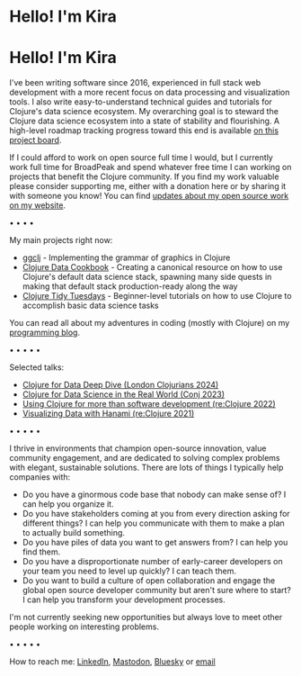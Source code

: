 # Hello! I'm Kira

# Hello! I'm Kira

I've been writing software since 2016, experienced in full stack web development with a more recent focus on data processing and visualization tools. I also write easy-to-understand technical guides and tutorials for Clojure's data science ecosystem. My overarching goal is to steward the Clojure data science ecosystem into a state of stability and flourishing. A high-level roadmap tracking progress toward this end is available [on this project board](https://github.com/users/kiramclean/projects/4/).

If I could afford to work on open source full time I would, but I currently work full time for BroadPeak and spend whatever free time I can working on projects that benefit the Clojure community. If you find my work valuable please consider supporting me, either with a donation here or by sharing it with someone you know! You can find [updates about my open source work on my website](https://codewithkira.com/tags/oss-updates.html). 

• • • • 

My main projects right now:
- [ggclj](https://github.com/kiramclean/ggclj) - Implementing the grammar of graphics in Clojure
- [Clojure Data Cookbook](https://github.com/scicloj/clojure-data-cookbook) - Creating a canonical resource on how to use Clojure's default data science stack, spawning many side quests in making that default stack production-ready along the way
- [Clojure Tidy Tuesdays](https://github.com/kiramclean/clojure-tidy-tuesdays/) - Beginner-level tutorials on how to use Clojure to accomplish basic data science tasks

You can read all about my adventures in coding (mostly with Clojure) on my [programming blog](https://codewithkira.com/).

• • • • •

Selected talks:
- [Clojure for Data Deep Dive (London Clojurians 2024)](https://www.youtube.com/watch?v=eUFf3-og_-Y)
- [Clojure for Data Science in the Real World (Conj 2023)](https://www.youtube.com/watch?v=MguatDl5u2Q)
- [Using Clojure for more than software development (re:Clojure 2022)](https://www.youtube.com/watch?v=BxVtQM6FPHU)
- [Visualizing Data with Hanami (re:Clojure 2021)](https://www.youtube.com/watch?v=C3kwcAJWJmE)

• • • • •

I thrive in environments that champion open-source innovation, value community engagement, and are dedicated to solving complex problems with elegant, sustainable solutions. There are lots of things I typically help companies with:

- Do you have a ginormous code base that nobody can make sense of? I can help you organize it.
- Do you have stakeholders coming at you from every direction asking for different things? I can help you communicate with them to make a plan to actually build something.
- Do you have piles of data you want to get answers from? I can help you find them.
- Do you have a disproportionate number of early-career developers on your team you need to level up quickly? I can teach them.
- Do you want to build a culture of open collaboration and engage the global open source developer community but aren't sure where to start? I can help you transform your development processes.

I'm not currently seeking new opportunities but always love to meet other people working on interesting problems.

• • • • •

How to reach me: [LinkedIn](https://www.linkedin.com/in/kirahowe/), [Mastodon](https://indieweb.social/@kira), [Bluesky](https://bsky.app/profile/kirahowe.bsky.social) or [email](mailto:contact@kirahowe.com)

